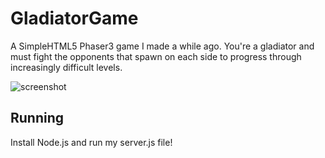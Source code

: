 # GladiatorGame
A SimpleHTML5 Phaser3 game I made a while ago.  You're a gladiator and must fight the opponents that spawn on each side to 
progress through increasingly difficult levels.

![screenshot](https://imgur.com/5Ku6n4g)

## Running
Install Node.js and run my server.js file!

